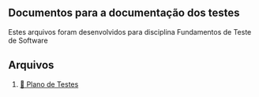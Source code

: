 ## Documentos para a documentação dos testes
Estes arquivos foram desenvolvidos para disciplina Fundamentos de Teste de Software

## Arquivos
1. [:notebook: Plano de Testes](PlanoDeTestes.pdf)
